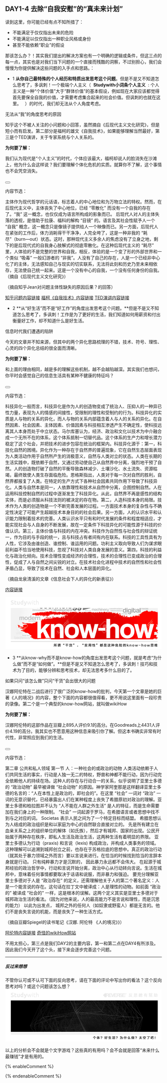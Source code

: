 ## **DAY1-4 去除“自我安慰”的“真未来计划”**

读到这里，你可能已经有点不知所措了：

* 不能满足于仅仅指出未来的危险
* 不能满足以仅仅指出一种职业风格或身份
* 甚至不能依赖“职业”的假设

那该怎么办？！其实我们提出的解决方案也有一个明确的逻辑或条件，但这三点的每一点，其实也是对我们当下问题的一个直接而残酷的洞察，不过别担心，我们会慢慢为你提供解决这些问题的入手点和思路。：

* 1 **从你自己最特殊的个人经历和特质出发思考这个问题**。但是不是又不知道怎么思考了，多讽刺！一个极端个人主义（&nbsp;&nbsp;**Studywith小词条个人主义**&nbsp;&nbsp;:&nbsp;个人主义是一种“个体价值”大于“群体价值”的基本假设，例如现在大家应该都觉得首先要保全自我的价值，才需要考虑集合起来的社会价值。但讽刺的也就在这里。
&nbsp;&nbsp;）的时代，我们却无法从个人角度考虑。

<!--sec data-title="Studywith知识链接" data-id="section20" data-show=true ces-->

无法从“我”的角度思考的原因

知乎这个不被人关注的小问题和小回答，虽然摘自《后现代主义文化研究》，但是短小而有启发。第二部分是福柯的雄文《自我技术》，如果能够理解当然最好，第三是个TED演讲，关于专家系统与个人关系的。

**为何要了解：**

我们认为现代是“个人主义”的时代，个体应该最大，福柯却说人的脸消失在沙滩上，他为什么会这样说？我们要理解个体化危机的实质。就算你不了解，这个事情也不会凭空消失。

<button class="section" target="section21" show="展开具体内容" hide="收起具体内容" ></button>

<!--endsec-->

<!--sec data-title="链接内容" aria-expanded="false" data-id="section21" data-show=false ces-->

内容节选：

主体作为现代哲学的元话语，标志着人的中心地位和为万物立法的特权。然而，在后现代主义中，主体丧失了中心地位，已经 “零散化” 而没有一个自我的存在了。“我” 这一概念，也仅仅成为语言所构成的影象而已。      后现代人对人的主体失落的透视，是借助于拉康、福科的解构 “目镜” 的。语言及其社会性赋予人一个 “自我” 概念，这一概念只是像镜子提供给人一个映像而已。另一方面，后现代人在紧张的工作后，体力消耗得干干净净，人完全垮了，这是一种非我的 “耗尽”（burn—out）状态。这时，那种现代主义多余人的焦虑没有了立身之地，剩下的是后现代式的自我身心肢解式的彻底零散化。在这种后现代主义的 “耗尽” 里，人体验的不是完整的世界和自我，相反，体验的是一个变了形的外部世界和一个类似 “吸毒” 一般幻游者的 “非我”。人没有了自己的存在，人是一个已经非中心化了的主体，无法感知自己与现实的切实联系，无法将此刻和历史乃至未来相依存，无法使自己统一起来。这是一个没有中心的自我，一个没有任何身份的自我。（摘自《后现代主义文化研究》）

（摘自知乎Jean对问题主体性缺失的原因后果？的回答）

[知乎问题内容链接](https://www.zhihu.com/question/38794184) [福柯《自我技术》内容链接](http://www.aisixiang.com/data/106356.html) [TED演讲内容链接](https://www.ted.com/talks/noreena_hertz_how_to_use_experts_and_when_not_to/transcript)

<!--endsec-->

* 2 **从“好生活”而不是“好工作”的角度出发思考这个问题。**但是不是又不知道怎么思考了，多讽刺！工作是为了更好的生活，我们知道如何用薪资和付出衡量好工作，却不知道什么是好生活。

<!--sec data-title="Studywith知识链接" data-id="section22" data-show=true ces-->

信息时代我们遭遇的陷阱

今天的文章并不知来源，但其中的两个异化思路梳理的不错，技术、符号、理性、心灵的四个异化总结的很全面而清晰。

**为何要了解：**

和上面的理由相同，越是多的理解这些机制，越不会越陷越深。其实我们也想问，你平时会感觉自己的信息生活具有某种不健康的特征吗？

<button class="section" target="section23" show="展开具体内容" hide="收起具体内容" ></button>

<!--endsec-->

<!--sec data-title="链接内容" aria-expanded="false" data-id="section23" data-show=false ces-->

内容节选：

科技异化一般而言，科技异化是作为人的创造物变成了统治人、压抑人的一种异已性力量，表现为人的情感的间接性，受限制的理性和受制约的行为。科技异化的实质是人与物的关系的异化，而人与物的关系内部蕴含着人与人的关系的异化。在自然因素、社会因素、主体因素、价值因素与科技相互渗透产生不确定性，使科技远离其人本身而处于中立状态。马尔库塞认为，经济、政治和文化以技术为中介融合成一个无所不在的体系，这个体系抵制一切替代品。这个体系的生产力和增长潜力稳定了这个社会，并把技术的进步包容在统治的框架内。科技异化源于：第一，科技化自然的困境。异化作为一种存在于自然界的普遍现象，它在自然生态层面表现为人类活动作用于自然所产生的消极意义，自然与人类对立的状态。人类在长期的生活实践中，既依赖于自然，又通过劳动使自己从自然界中分离，强烈地干预了自然。人的创造物打破了自然的平衡导致森林减少、土壤沙化、水土流失、资源枯竭，最终致使人类生存面临危险。恩格斯指出，人类对于每一次对自然的胜利，自然界都报复了人类。在特定的生产方式下各种社会因素共同作用下导致了科技异化。人类与自然本是同一，人依靠理性和技术从自然中分离，企图控制自然。人在运用科技控制自然的过程中逐渐发生了科技异化。从此，自然界不再是感性的结构实体，而是必须服从科技法则的被决定的存在物。第二，人造科技本身的局限。技术作为人类的创造物是一个不断完善发展的过程。一方面技术本身的复杂性与不确定性决定了可能产生超越技术本身目的的社会后果。另一方面，人的认识水平和认识能力限制着技术的完善。人类认识水平只有和时代发展的条件和程度相适应，才能实现社会与人自身的不断发展，故在一定条件下科技异化的可能性源于科技的价值认识。第三，主体价值与科技的内在冲突。科技作为自然性与社会性的辩证统一，作为目的与手段的统一，且与科技占有者间有内在联系。科技的工具性具有为人性，它涉及由谁创造、谁控制、谁运用的问题。功利主义取向导致人们为谋求眼前利益不恰当地使用科技，忽视了科技对人类自身发展的意义。第四，科技的利益化与政治化倾向。技术合理性变成经济的合理性，技术的合理性已变成政治的合理性，促成了人与自然之间尖锐的对立。在技术社会化进程中技术的自然性和社会性矛盾凸显，导致了技术在自然、社会和人本层面的异化。

（摘自龙泉清溪的文章《信息社会下人的异化的新表征》）

[内容链接](http://www.360doc.com/content/12/0218/23/892692_187719419.shtml)

<!--endsec-->

![](/assets/9.jpg)

* 3 **从know-why而不是know-how的角度出发思考这个问题，就是考虑“为什么做”而不是“如何做”。**但是不是又不知道怎么思考了，多讽刺！技巧和技术为了目的，能够分辨和思考技术，却无法思考多什么目的了。

<!--sec data-title="Studywith知识链接" data-id="section24" data-show=true ces-->

如果只问“该怎么做”只问“干货”会出很大的问题

汉娜阿伦特在二战后进行了很广泛的know-how的批判，今天第一个文章是她的巨著《人的境况》的内容，整个下面的内容都很值得看，更不用说这里面有一段珍贵的录像。第二个是一个典型的know-how网站，就叫做wikiHow

**为何要了解：**

汉娜阿伦特的这部作品在豆瓣上895人评价9.1的高分。在Goodreads上4431人评价4.19的高分。我其实也不愿意用这种信息来吸引你了解。但这本书确实非常有时代性，非常照应到我们的生活。

<button class="section" target="section25" show="展开具体内容" hide="收起具体内容" ></button>

<!--endsec-->

<!--sec data-title="链接内容" aria-expanded="false" data-id="section25" data-show=false ces-->

内容节选：

第二章 公共和私人领域
第一节 人：一种社会的或政治的动物
人类活动依赖于人们共同生活的事实，行动是人独一无二的特权，野兽和神都不能行动，因为行动完全依赖他人的持续在场。这种人的存在与行动合一的关系，似乎说明了亚里士多德的 “政治动物” 最早被译做 “社会动物” 的原因。神学家阿奎那是这样翻译亚里士多德的名言的：“人在本性上是政治的，即社会的”。在这里 “社会” 一词对 “政治” 一词的无意识替代，已经暴露出人们在某种程度上丧失了希腊原初对政治的理解。亚里士多德和柏拉图并不认为 “人不能在人群之外生活” 是人的特征，而是生命需要加在我们身上的一种限制。
“社会” 一词起源于罗马，在希腊语言或者思想中找不到与之对应的词。 Societas 表示人民之间为了一个特定目标而结盟。
希腊思想认为人结成的政治组织是和以家庭为中心的自然联合直接对立的。 先是所有建立在血亲关系之上的组织单位的解体（如氏族），然后才有城邦、国家的出现。公民开始属于两种存在秩序，即私人生活及政治生活，这两种生活有着明显的界限。
亚里士多德认为行动（praxis) 和言说（lexis) 构成政治，并构成人类事务的领域。这种理解可以追溯到城邦创立之前，也存在于苏格拉底的思想中。真正的政治行动（就其处于暴力领域之外而言）要以言说来进行。在恰当的时候找到恰当的言辞本身就是行动。 只有纯粹暴力才是沉默的， 因此暴力永远都不会伟大。
在起源于城邦经验的政治哲学中，行动和言说开始分离，政治中心从行动转向言说。生活在城邦中，意味着任何事情都要取决于话语和说服，而非暴力和强迫。
要充分理解亚里士多德对于人是 “政治存在” 的定义，还需理解他关于人的第二个著名定义：人是一个能言说的存在。这句话在拉丁文中被译成：人是理性的动物。如前面 “政治的” 被译成 “社会的” 一样，这是根本的误解。这两个定义其实是亚里士多德对于城邦政治生活的看法。（因为对他来说，人的最高能力不是言说和理性，而是沉思的能力）
以此为出发点， 城邦之外的任何人（如奴隶或野蛮人）都是无言的。他们不是丧失言说的机能，而是丧失了一种生活方式。

（摘自豆瓣Spiegel的读书笔记《汉娜. 阿伦特 《人的境况》》）

[阿伦特内容链接](https://www.douban.com/group/topic/55847207/) [奇怪的wikiHow网站](https://zh.wikihow.com/首页)

<!--endsec-->

不用太担心，第三点是我们DAY2的主要内容，第一和第二点在DAY4有所涉及。因此我们今天开了这个头，接下来会逐步完善这个问题。

---

##### 反过来想想

不管你认可或不认可下面的反向思考，请在下面的评论中写出你的看法？这个反向思考对吗？或这个问题该怎么想？![](/assets/31.jpg)

以上的分析会不会就是个文字游戏？这些真的有用吗？会不会就是回答“未来什么最赚钱”才是有用的。

{% enableComment %}

{% endenableComment %}

